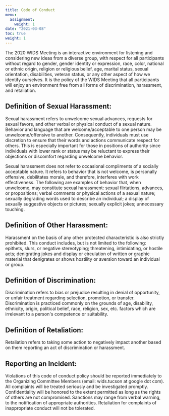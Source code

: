 ```yaml
---
title: Code of Conduct
menu:
  assignment:
    weight: 1
date: "2021-03-08"
toc: true
weight: 1
---
```

The 2020 WIDS Meeting is an interactive environment for listening and considering new ideas from a diverse group, with respect for all participants without regard to gender, gender identity or expression, race, color, national or ethnic origin, religion or religious belief, age, marital status, sexual orientation, disabilities, veteran status, or any other aspect of how we identify ourselves. It is the policy of the WIDS Meeting that all participants will enjoy an environment free from all forms of discrimination, harassment, and retaliation.

## Definition of Sexual Harassment:
Sexual harassment refers to unwelcome sexual advances, requests for sexual favors, and other verbal or physical conduct of a sexual nature. Behavior and language that are welcome/acceptable to one person may be unwelcome/offensive to another. Consequently, individuals must use discretion to ensure that their words and actions communicate respect for others. This is especially important for those in positions of authority since individuals with lower rank or status may be reluctant to express their objections or discomfort regarding unwelcome behavior.

Sexual harassment does not refer to occasional compliments of a socially acceptable nature. It refers to behavior that is not welcome, is personally offensive, debilitates morale, and therefore, interferes with work effectiveness. The following are examples of behavior that, when unwelcome, may constitute sexual harassment: sexual flirtations, advances, or propositions; verbal comments or physical actions of a sexual nature; sexually degrading words used to describe an individual; a display of sexually suggestive objects or pictures; sexually explicit jokes; unnecessary touching.
## Definition of Other Harassment:
Harassment on the basis of any other protected characteristic is also strictly prohibited. This conduct includes, but is not limited to the following: epithets, slurs, or negative stereotyping; threatening, intimidating, or hostile acts; denigrating jokes and display or circulation of written or graphic material that denigrates or shows hostility or aversion toward an individual or group.
## Definition of Discrimination:
Discrimination refers to bias or prejudice resulting in denial of opportunity, or unfair treatment regarding selection, promotion, or transfer. Discrimination is practiced commonly on the grounds of age, disability, ethnicity, origin, political belief, race, religion, sex, etc. factors which are irrelevant to a person's competence or suitability.
## Definition of Retaliation:
Retaliation refers to taking some action to negatively impact another based on them reporting an act of discrimination or harassment.
## Reporting an Incident:
Violations of this code of conduct policy should be reported immediately to the Organizing Committee Members (email: wids.tucson at google dot com). All complaints will be treated seriously and be investigated promptly. Confidentiality will be honored to the extent permitted as long as the rights of others are not compromised. Sanctions may range from verbal warning, to the notification of appropriate authorities. Retaliation for complaints of inappropriate conduct will not be tolerated.
